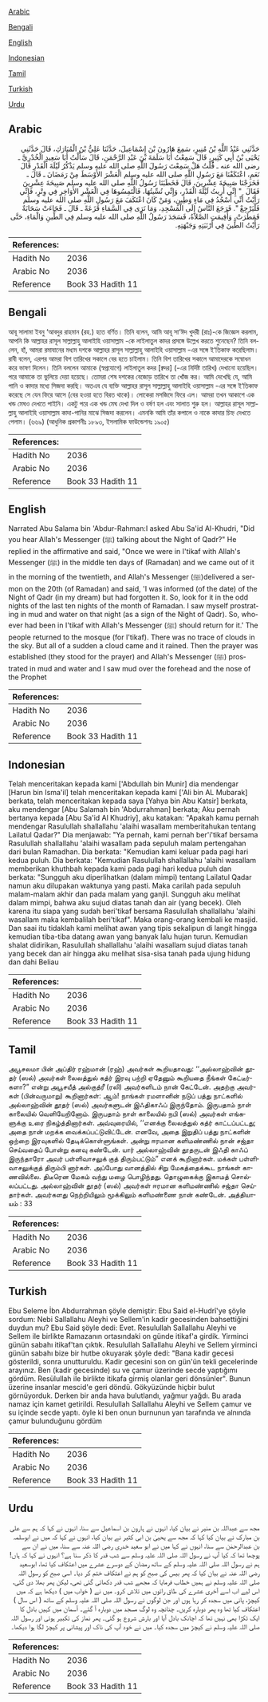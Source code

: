 [Arabic](#arabic)

[Bengali](#bengali)

[English](#english)

[Indonesian](#indonesian)

[Tamil](#tamil)

[Turkish](#turkish)

[Urdu](#urdu)

## Arabic


<div dir="rtl" lang="ar" style={{fontSize:'larger',backgroundColor:'#f8f9fa',padding:20}}>
حَدَّثَنِي عَبْدُ اللَّهِ بْنُ مُنِيرٍ، سَمِعَ هَارُونَ بْنَ إِسْمَاعِيلَ، حَدَّثَنَا عَلِيُّ بْنُ الْمُبَارَكِ، قَالَ حَدَّثَنِي يَحْيَى بْنُ أَبِي كَثِيرٍ، قَالَ سَمِعْتُ أَبَا سَلَمَةَ بْنَ عَبْدِ الرَّحْمَنِ، قَالَ سَأَلْتُ أَبَا سَعِيدٍ الْخُدْرِيَّ ـ رضى الله عنه ـ قُلْتُ هَلْ سَمِعْتَ رَسُولَ اللَّهِ صلى الله عليه وسلم يَذْكُرُ لَيْلَةَ الْقَدْرِ قَالَ نَعَمِ، اعْتَكَفْنَا مَعَ رَسُولِ اللَّهِ صلى الله عليه وسلم الْعَشْرَ الأَوْسَطَ مِنْ رَمَضَانَ ـ قَالَ ـ فَخَرَجْنَا صَبِيحَةَ عِشْرِينَ، قَالَ فَخَطَبَنَا رَسُولُ اللَّهِ صلى الله عليه وسلم صَبِيحَةَ عِشْرِينَ فَقَالَ ‏ "‏ إِنِّي أُرِيتُ لَيْلَةَ الْقَدْرِ، وَإِنِّي نُسِّيتُهَا، فَالْتَمِسُوهَا فِي الْعَشْرِ الأَوَاخِرِ فِي وِتْرٍ، فَإِنِّي رَأَيْتُ أَنِّي أَسْجُدُ فِي مَاءٍ وَطِينٍ، وَمَنْ كَانَ اعْتَكَفَ مَعَ رَسُولِ اللَّهِ صلى الله عليه وسلم فَلْيَرْجِعْ ‏"‏‏.‏ فَرَجَعَ النَّاسُ إِلَى الْمَسْجِدِ، وَمَا نَرَى فِي السَّمَاءِ قَزَعَةً ـ قَالَ ـ فَجَاءَتْ سَحَابَةٌ فَمَطَرَتْ، وَأُقِيمَتِ الصَّلاَةُ، فَسَجَدَ رَسُولُ اللَّهِ صلى الله عليه وسلم فِي الطِّينِ وَالْمَاءِ، حَتَّى رَأَيْتُ الطِّينَ فِي أَرْنَبَتِهِ وَجَبْهَتِهِ‏.‏
</div>
<div style={{backgroundColor:'#f8f9fa',padding:20, marginBottom: 10}}><table> <thead> <tr> <th>References:</th> <th></th> </tr> </thead> <tbody><tr><td>Hadith No</td><td>2036</td></tr><tr><td>Arabic No</td><td>2036</td></tr><tr><td>Reference</td><td>Book 33 Hadith 11</td></tr></tbody></table></div>

## Bengali


<div dir="ltr" lang="bn" style={{fontSize:'larger',backgroundColor:'#f8f9fa',padding:20}}>
আবূ সালামা ইবনু ‘আবদুর রাহমান (রহ.) হতে বর্ণিত। তিনি বলেন, আমি আবূ সা‘ঈদ খুদরী (রাঃ)-কে জিজ্ঞেস করলাম, আপনি কি আল্লাহর রাসূল সাল্লাল্লাহু আলাইহি ওয়াসাল্লাম -কে লাইলাতুল কাদর প্রসঙ্গে উল্লেখ করতে শুনেছেন? তিনি বললেন, হাঁ, আমরা রমাযানের মধ্যম দশকে আল্লাহর রাসূল সাল্লাল্লাহু আলাইহি ওয়াসাল্লাম -এর সঙ্গে ই‘তিকাফ করেছিলাম। রাবী বলেন, এরপর আমরা বিশ তারিখের সকালে বের হতে চাইলাম। তিনি বিশ তারিখের সকালে আমাদেরকে সম্বোধন করে ভাষণ দিলেন। তিনি বললেন আমাকে (স্বপ্নযোগে) লাইলাতুল কদর [ক্বদর] (-এর নির্দিষ্ট তারিখ) দেখানো হয়েছিল। পরে আমাকে তা ভুলিয়ে দেয়া হয়েছে। তোমরা শেষ দশকের বেজোড় তারিখে তা খোঁজ কর। আমি দেখেছি যে, আমি পানি ও কাদার মধ্যে সিজদা করছি। অতএব যে ব্যক্তি আল্লাহর রাসূল সাল্লাল্লাহু আলাইহি ওয়াসাল্লাম -এর সঙ্গে ই‘তিকাফ করেছে সে যেন ফিরে আসে (বের হওয়া হতে বিরত থাকে)। লোকেরা মসজিদে ফিরে এল। আমরা তখন আকাশে এক খন্ড মেঘও দেখতে পাইনি। একটু পরে এক খন্ড মেঘ দেখা দিল ও বর্ষণ হল এবং সালাত শুরু হল। আল্লাহর রাসূল সাল্লাল্লাহু আলাইহি ওয়াসাল্লাম কাদা-পানির মাঝে সিজদা করলেন। এমনকি আমি তাঁর কপালে ও নাকে কাদার চিহ্ন দেখতে পেলাম। (৬৬৯) (আধুনিক প্রকাশনীঃ ১৮৯৩, ইসলামিক ফাউন্ডেশনঃ ১৯০৫)
</div>
<div style={{backgroundColor:'#f8f9fa',padding:20, marginBottom: 10}}><table> <thead> <tr> <th>References:</th> <th></th> </tr> </thead> <tbody><tr><td>Hadith No</td><td>2036</td></tr><tr><td>Arabic No</td><td>2036</td></tr><tr><td>Reference</td><td>Book 33 Hadith 11</td></tr></tbody></table></div>

## English


<div dir="ltr" lang="en" style={{fontSize:'larger',backgroundColor:'#f8f9fa',padding:20}}>
Narrated Abu Salama bin 'Abdur-Rahman:I asked Abu Sa'id Al-Khudri, "Did you hear Allah's Messenger (ﷺ) talking about the Night of Qadr?" He replied in the affirmative and said, "Once we were in I'tikaf with Allah's Messenger (ﷺ) in the middle ten days of (Ramadan) and we came out of it in the morning of the twentieth, and Allah's Messenger (ﷺ)delivered a sermon on the 20th (of Ramadan) and said, 'I was informed (of the date) of the Night of Qadr (in my dream) but had forgotten it. So, look for it in the odd nights of the last ten nights of the month of Ramadan. I saw myself prostrating in mud and water on that night (as a sign of the Night of Qadr). So, whoever had been in I'tikaf with Allah's Messenger (ﷺ) should return for it.' The people returned to the mosque (for I'tikaf). There was no trace of clouds in the sky. But all of a sudden a cloud came and it rained. Then the prayer was established (they stood for the prayer) and Allah's Messenger (ﷺ) prostrated in mud and water and I saw mud over the forehead and the nose of the Prophet
</div>
<div style={{backgroundColor:'#f8f9fa',padding:20, marginBottom: 10}}><table> <thead> <tr> <th>References:</th> <th></th> </tr> </thead> <tbody><tr><td>Hadith No</td><td>2036</td></tr><tr><td>Arabic No</td><td>2036</td></tr><tr><td>Reference</td><td>Book 33 Hadith 11</td></tr></tbody></table></div>

## Indonesian


<div dir="ltr" lang="id" style={{fontSize:'larger',backgroundColor:'#f8f9fa',padding:20}}>
Telah menceritakan kepada kami ['Abdullah bin Munir] dia mendengar [Harun bin Isma'il] telah menceritakan kepada kami ['Ali bin AL Mubarak] berkata, telah menceritakan kepada saya [Yahya bin Abu Katsir] berkata, aku mendengar [Abu Salamah bin 'Abdurrahman] berkata; Aku pernah bertanya kepada [Abu Sa'id Al Khudriy], aku katakan: "Apakah kamu pernah mendengar Rasulullah shallallahu 'alaihi wasallam memberitahukan tentang Lailatul Qadar?" Dia menjawab: "Ya pernah, kami pernah ber'i'tikaf bersama Rasulullah shallallahu 'alaihi wasallam pada sepuluh malam pertengahan dari bulan Ramadhan. Dia berkata: "Kemudian kami keluar pada pagi hari kedua puluh. Dia berkata: "Kemudian Rasulullah shallallahu 'alaihi wasallam memberikan khuthbah kepada kami pada pagi hari kedua puluh dan berkata: "Sungguh aku diperlihatkan (dalam mimpi) tentang Lailatul Qadar namun aku dilupakan waktunya yang pasti. Maka carilah pada sepuluh malam-malam akhir dan pada malam yang ganjil. Sungguh aku melihat dalam mimpi, bahwa aku sujud diatas tanah dan air (yang becek). Oleh karena itu siapa yang sudah beri'tikaf bersama Rasulullah shallallahu 'alaihi wasallam maka kembalilah beri'tikaf". Maka orang-orang kembali ke masjid. Dan saai itu tidaklah kami melihat awan yang tipis sekalipun di langit hingga kemudian tiba-tiba datang awan yang banyak lalu hujan turun. Kemudian shalat didirikan, Rasulullah shallallahu 'alaihi wasallam sujud diatas tanah yang becek dan air hingga aku melihat sisa-sisa tanah pada ujung hidung dan dahi Beliau
</div>
<div style={{backgroundColor:'#f8f9fa',padding:20, marginBottom: 10}}><table> <thead> <tr> <th>References:</th> <th></th> </tr> </thead> <tbody><tr><td>Hadith No</td><td>2036</td></tr><tr><td>Arabic No</td><td>2036</td></tr><tr><td>Reference</td><td>Book 33 Hadith 11</td></tr></tbody></table></div>

## Tamil


<div dir="ltr" lang="ta" style={{fontSize:'larger',backgroundColor:'#f8f9fa',padding:20}}>
அபூசலமா பின் அப்திர் ரஹ்மான் (ரஹ்) அவர்கள் கூறியதாவது: ‘‘அல்லாஹ்வின் தூதர் (ஸல்) அவர்கள் லைலத்துல் கத்ர் இரவு பற்றி ஏதேனும் கூறியதை நீங்கள் கேட்டீர்களா?” என்று அபூசயீத் அல்குத்ரீ (ரலி) அவர்களிடம் நான் கேட்டேன். அதற்கு அவர்கள் (பின்வருமாறு) கூறினார்கள்: ஆம்! நாங்கள் ரமளானின் நடுப் பத்து நாட்களில் அல்லாஹ்வின் தூதர் (ஸல்) அவர்களுடன் இஃதிகாஃப் இருந்தோம். இருபதாம் நாள் காலையில் வெளியேறினோம். இருபதாம் நாள் காலையில் நபி (ஸல்) அவர்கள் எங்களுக்கு உரை நிகழ்த்தினார்கள். அவ்வுரையில், ‘‘எனக்கு லைலத்துல் கத்ர் காட்டப்பட்டது; அதை நான் மறக்க வைக்கப்பட்டுவிட்டேன். எனவே, அதை இறுதிப் பத்து நாட்களின் ஒற்றை இரவுகளில் தேடிக்கொள்ளுங்கள். அன்று ஈரமான களிமண்ணில் நான் சஜ்தா செய்வதைப் போன்று கனவு கண்டேன். யார் அல்லாஹ்வின் தூதருடன் இஃதி காஃப் இருந்தாரோ அவர் பள்ளிவாசலுக் குத் திரும்பட்டும்” எனக் கூறினார்கள். மக்கள் பள்ளிவாசலுக்குத் திரும்பி னார்கள். அப்போது வானத்தில் சிறு மேகத்தைக்கூட நாங்கள் காணவில்லை. திடீரென மேகம் வந்து மழை பொழிந்தது. தொழுகைக்கு இகாமத் சொல்லப்பட்டது. அல்லாஹ்வின் தூதர் (ஸல்) அவர்கள் ஈரமான களிமண்ணில் சஜ்தா செய்தார்கள். அவர்களது நெற்றியிலும் மூக்கிலும் களிமண்ணை நான் கண்டேன். அத்தியாயம் : 33
</div>
<div style={{backgroundColor:'#f8f9fa',padding:20, marginBottom: 10}}><table> <thead> <tr> <th>References:</th> <th></th> </tr> </thead> <tbody><tr><td>Hadith No</td><td>2036</td></tr><tr><td>Arabic No</td><td>2036</td></tr><tr><td>Reference</td><td>Book 33 Hadith 11</td></tr></tbody></table></div>

## Turkish


<div dir="ltr" lang="tr" style={{fontSize:'larger',backgroundColor:'#f8f9fa',padding:20}}>
Ebu Seleme İbn Abdurrahman şöyle demiştir: Ebu Said el-Hudrî'ye şöyle sordum: Nebi Sallallahu Aleyhi ve Sellem'in kadir gecesinden bahsettiğini duydun mu? Ebu Said şöyle dedi: Evet. Resulullah Sallallahu Aleyhi ve Sellem ile birlikte Ramazanın ortasındaki on günde itikaf'a girdik. Yirminci günün sabahı itikaf'tan çıktık. Resulullah Sallallahu Aleyhi ve Sellem yirminci günün sabahı bize bir hutbe okuyarak şöyle dedi: "Bana kadir gecesi gösterildi, sonra unutturuldu. Kadir gecesini son on gün'ün tekli gecelerinde arayınız. Ben (kadir gecesinde) su ve çamur üzerinde secde yaptığımı gördüm. Resülullah ile birlikte itikafa girmiş olanlar geri dönsünler". Bunun üzerine insanlar mescid'e geri döndü. Gökyüzünde hiçbir bulut görnüyorduk. Derken bir anda hava bulutlandı, yağmur yağdı. Bu arada namaz için kamet getirildi. Resulullah Sallallahu Aleyhi ve Sellem çamur ve su içinde secde yaptı. öyle ki ben onun burnunun yan tarafında ve alnında çamur bulunduğunu gördüm
</div>
<div style={{backgroundColor:'#f8f9fa',padding:20, marginBottom: 10}}><table> <thead> <tr> <th>References:</th> <th></th> </tr> </thead> <tbody><tr><td>Hadith No</td><td>2036</td></tr><tr><td>Arabic No</td><td>2036</td></tr><tr><td>Reference</td><td>Book 33 Hadith 11</td></tr></tbody></table></div>

## Urdu


<div dir="rtl" lang="ur" style={{fontSize:'larger',backgroundColor:'#f8f9fa',padding:20}}>
مجھ سے عبداللہ بن منیر نے بیان کیا، انہوں نے ہارون بن اسماعیل سے سنا، انہوں نے کہا کہ ہم سے علی بن مبارک نے بیان کیا کہا کہ مجھ سے یحییٰ بن ابی کثیر نے بیان کیا، انہوں نے کہا کہ میں نے ابوسلمہ بن عبدالرحمٰن سے سنا، انہوں نے کہا میں نے ابو سعید خدری رضی اللہ عنہ سے سنا، میں نے ان سے پوچھا تھا کہ کیا آپ نے رسول اللہ صلی اللہ علیہ وسلم سے شب قدر کا ذکر سنا ہے؟ انہوں نے کہا کہ ہاں! ہم نے رسول اللہ صلی اللہ علیہ وسلم کے ساتھ رمضان کے دوسرے عشرے میں اعتکاف کیا تھا، ابوسعید رضی اللہ عنہ نے بیان کیا کہ پھر بیس کی صبح کو ہم نے اعتکاف ختم کر دیا۔ اسی صبح کو رسول اللہ صلی اللہ علیہ وسلم نے ہمیں خطاب فرمایا کہ مجھے شب قدر دکھائی گئی تھی، لیکن پھر بھلا دی گئی، اس لیے اب اسے آخری عشرے کی طاق راتوں میں تلاش کرو۔ میں نے ( خواب میں ) دیکھا ہے کہ میں کیچڑ، پانی میں سجدہ کر رہا ہوں اور جن لوگوں نے رسول اللہ صلی اللہ علیہ وسلم کے ساتھ ( اس سال ) اعتکاف کیا تھا وہ پھر دوبارہ کریں۔ چنانچہ وہ لوگ مسجد میں دوبارہ آ گئے۔ آسمان میں کہیں بادل کا ایک ٹکڑا بھی نہیں تھا کہ اچانک بادل آیا اور بارش شروع ہو گئی۔ پھر نماز کی تکبیر ہوئی اور رسول اللہ صلی اللہ علیہ وسلم نے کیچڑ میں سجدہ کیا۔ میں نے خود آپ کی ناک اور پیشانی پر کیچڑ لگا ہوا دیکھا۔
</div>
<div style={{backgroundColor:'#f8f9fa',padding:20, marginBottom: 10}}><table> <thead> <tr> <th>References:</th> <th></th> </tr> </thead> <tbody><tr><td>Hadith No</td><td>2036</td></tr><tr><td>Arabic No</td><td>2036</td></tr><tr><td>Reference</td><td>Book 33 Hadith 11</td></tr></tbody></table></div>